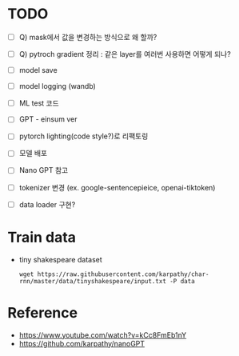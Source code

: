 # TODO
- [ ] Q) mask에서 값을 변경하는 방식으로 왜 할까?
- [ ] Q) pytroch gradient 정리 : 같은 layer를 여러번 사용하면 어떻게 되나?

- [ ] model save
- [ ] model logging (wandb)
- [ ] ML test 코드
- [ ] GPT -  einsum ver 
- [ ] pytorch lighting(code style?)로 리팩토링

- [ ] 모델 배포
- [ ] Nano GPT 참고
- [ ] tokenizer 변경 (ex. google-sentencepieice, openai-tiktoken)
- [ ] data loader 구현?

# Train data
- tiny shakespeare dataset
    ```
    wget https://raw.githubusercontent.com/karpathy/char-rnn/master/data/tinyshakespeare/input.txt -P data
    ```

# Reference
- https://www.youtube.com/watch?v=kCc8FmEb1nY
- https://github.com/karpathy/nanoGPT